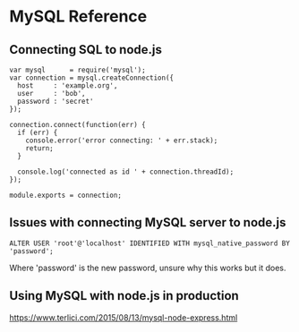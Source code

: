 # MySQL Reference

## Connecting SQL to node.js

```
var mysql      = require('mysql');
var connection = mysql.createConnection({
  host     : 'example.org',
  user     : 'bob',
  password : 'secret'
});

connection.connect(function(err) {
  if (err) {
    console.error('error connecting: ' + err.stack);
    return;
  }

  console.log('connected as id ' + connection.threadId);
});

module.exports = connection;
```

## Issues with connecting MySQL server to node.js

```
ALTER USER 'root'@'localhost' IDENTIFIED WITH mysql_native_password BY 'password';
```
Where 'password' is the new password, unsure why this works but it does.

## Using MySQL with node.js in production
https://www.terlici.com/2015/08/13/mysql-node-express.html


